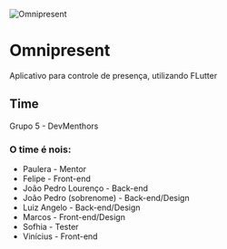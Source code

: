 ![Omnipresent](readme/LogoOmnipresent.jpg "Mim de papai")

# Omnipresent

Aplicativo para controle de presença, utilizando FLutter

## Time

Grupo 5 - DevMenthors

 ### O time é nois:

 - Paulera - Mentor
 - Felipe - Front-end
 - João Pedro Lourenço - Back-end
 - João Pedro (sobrenome) - Back-end/Design
 - Luiz Angelo - Back-end/Design
 - Marcos  - Front-end/Design
 - Sofhia - Tester
 - Vinícius - Front-end
